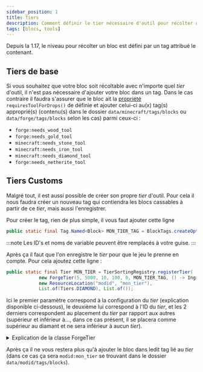 ```yaml
---
sidebar_position: 1
title: Tiers
description: Comment définir le tier nécessaire d'outil pour récolter un bloc ?
tags: [blocs, tools]
---
```


Depuis la 1.17, le niveau pour récolter un bloc est défini par un tag attribué le contenant.

## Tiers de base

Si vous souhaitez que votre bloc soit récoltable avec n'importe quel _tier_ d'outil, il n'est pas nécessaire d'ajouter votre bloc dans un tag. Dans le cas contraire il faudra s'assurer que le bloc ait la [propriété](../properties) `requiresToolForDrops()` de définie et ajouter celui-ci au(x) tag(s) approprié(s) (contenu(s) dans le dossier `data/minecraft/tags/blocks` ou `data/forge/tags/blocks` selon les cas) parmi ceux-ci : 

- `forge:needs_wood_tool`
- `forge:needs_gold_tool`
- `minecraft:needs_stone_tool`
- `minecraft:needs_iron_tool`
- `minecraft:needs_diamond_tool`
- `forge:needs_netherite_tool`

## Tiers Customs

Malgré tout, il est aussi possible de créer son propre _tier_ d'outil. Pour cela il nous faudra créer un nouveau tag qui contiendra les blocs cassables à partir de ce _tier_, mais aussi l'enregistrer.

Pour créer le tag, rien de plus simple, il vous faut ajouter cette ligne

```java
public static final Tag.Named<Block> MON_TIER_TAG = BlockTags.createOptional(new ResourceLocation("modid", "mon_tier_tag"));
```

:::note
Les ID's et noms de variable peuvent être remplacés à votre guise.
:::

Après ça il faut que l'on enregistre le _tier_ pour que le jeu le prenne en compte. Pour cela ajoutez cette ligne :

```java
public static final Tier MON_TIER = TierSortingRegistry.registerTier(
            new ForgeTier(5, 5000, 10, 100, 0, MON_TIER_TAG, () -> Ingredient.of(Items.OBSIDIAN)),
            new ResourceLocation("modid", "mon_tier"),
            List.of(Tiers.DIAMOND), List.of());
```


Ici le premier paramètre correspond à la configuration du _tier_ (explication disponible ci-dessous), le deuxième lui correspond à l'ID du _tier_, et les 2 derniers correspondent au placement du _tier_ par rapport aux autres (supérieur et inférieur à..., dans ce cas présent, il se placera comme supérieur au diamant et ne sera inférieur à aucun _tier_).

<details>
<summary>Explication de la classe ForgeTier</summary>

```java
new ForgeTier(5, 5000, 10, 100, 0, MON_TIER_TAG, () -> Ingredient.of(Items.OBSIDIAN))
```

Ici le premier paramètre correspond au niveau du _tier_ (hiérarchie entre tous malgré le fait que ce système soit déprécié depuis la version 37.0.31 de Forge), le second correspond quant à lui au nombre d'utilisations maximum (cela peut être recalculé selon l'item concerné), le troisième à la rapidité de l'item possédant ce _tier_, le quatrième au nombre de dégâts, le cinquième à la valeur d'enchantement (par exemple les outils en or s'enchante plus facilement que ceux en fer) et le sixième correspond à l'item nécessaire pour réparer les outils de ce _tier_.

</details>

Après ça il ne vous restera plus qu'à ajouter le bloc dans ledit tag lié au _tier_ (dans ce cas ça sera `modid:mon_tier` se trouvant dans le dossier `data/modid/tags/blocks`).